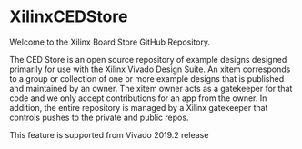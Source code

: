 # XilinxCEDStore
Welcome to the Xilinx Board Store GitHub Repository.

The CED Store is an open source repository of example designs designed primarily for use with the Xilinx Vivado Design Suite. An xitem corresponds to a group or collection of one or more example designs that is published and maintained by an owner. The xitem owner acts as a gatekeeper for that code and we only accept contributions for an app from the owner. In addition, the entire repository is managed by a Xilinx gatekeeper that controls pushes to the private and public repos.

This feature is supported from Vivado 2019.2 release

